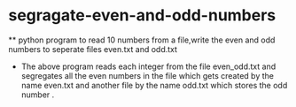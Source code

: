 # segragate-even-and-odd-numbers
** python program to read 10 numbers from a file,write the even and odd numbers to seperate files even.txt and odd.txt
* The above program reads each integer from the file even_odd.txt and segregates all the even numbers in the file which gets created by the name even.txt and another file by the name odd.txt which stores the odd number .


